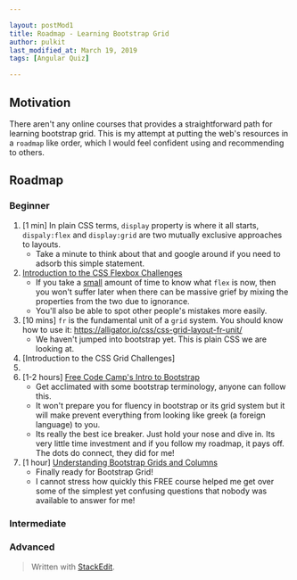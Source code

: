 ```yaml
---

layout: postMod1
title: Roadmap - Learning Bootstrap Grid
author: pulkit
last_modified_at: March 19, 2019
tags: [Angular Quiz]

---
```


## Motivation 

There aren't any online courses that provides a straightforward path for learning bootstrap grid. This is my attempt at putting the web's resources in a `roadmap` like order, which I would feel confident using and recommending to others.

## Roadmap

### Beginner

1. [1 min] In plain CSS terms, `display` property is where it all starts, `dispaly:flex` and `display:grid` are two mutually exclusive approaches to layouts.
	* Take a minute to think about that and google around if you need to adsorb this simple statement.
2. [Introduction to the CSS Flexbox Challenges](https://learn.freecodecamp.org/responsive-web-design/css-flexbox/)
	* If you take a <u>small</u> amount of time to know what `flex` is now, then you won't suffer later when there can be massive grief by mixing the properties from the two due to ignorance.
	* You'll also be able to spot other people's mistakes more easily.
3. [10 mins] `fr` is the fundamental unit of a `grid` system. You should know how to use it: https://alligator.io/css/css-grid-layout-fr-unit/
	* We haven't jumped into bootstrap yet. This is plain CSS we are looking at.
4. [Introduction to the CSS Grid Challenges]
5. 
6. [1-2 hours] [Free Code Camp's Intro to Bootstrap](https://learn.freecodecamp.org/front-end-libraries/bootstrap/)
	* Get acclimated with some bootstrap terminology, anyone can follow this.
	* It won't prepare you for fluency in bootstrap or its grid system but it will make prevent everything from looking like greek (a foreign language) to you.
	* Its really the best ice breaker. Just hold your nose and dive in. Its very little time investment and if you follow my roadmap, it pays off. The dots do connect, they did for me!
7. [1 hour] [Understanding Bootstrap Grids and Columns](https://www.udemy.com/share/100p1oBEcceVpQ/)
	* Finally ready for Bootstrap Grid!
	* I cannot stress how quickly this FREE course helped me get over some of the simplest yet confusing questions that nobody was available to answer for me!

### Intermediate

### Advanced

> Written with [StackEdit](https://stackedit.io/).
<!--stackedit_data:
eyJoaXN0b3J5IjpbLTE5MDQ0MzQ3MzYsLTIyNjA4OTIwNiwtND
A2MzEwNTA3XX0=
-->